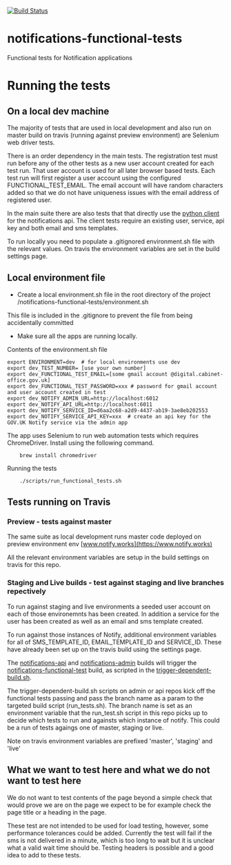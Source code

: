[![Build Status](https://travis-ci.org/alphagov/notifications-functional-tests.svg)](https://travis-ci.org/alphagov/notifications-functional-tests)

# notifications-functional-tests
Functional tests for Notification applications

# Running the tests

## On a local dev machine

The majority of tests that are used in local development and also run on master build on travis (running against preview environment) are Selenium web driver tests.

There is an order dependency in the main tests. The registration test must run before any of the other tests as a new user account created for each test run. That user account is used for all later browser based tests. Each test run will first register a user account using the configured FUNCTIONAL_TEST_EMAIL. The email account will have random characters added so that we do not have uniqueness issues with the email address of registered user.

In the main suite there are also tests that that directly use the [python client](https://github.com/alphagov/notifications-python-client) for the notifications api. The client tests require an existing user, service, api key and both email and sms templates.

To run locally you need to populate a .gitignored environment.sh file with the relevant values. On travis the environment variables are set in the build settings page.

## Local environment file

- Create a local environment.sh file in the root directory of the project /notifications-functional-tests/environment.sh

This file is included in the .gitignore to prevent the file from being accidentally committed
- Make sure all the apps are running locally.


Contents of the environment.sh file

```shell
export ENVIRONMENT=dev  # for local environments use dev
export dev_TEST_NUMBER= [use your own number]
export dev_FUNCTIONAL_TEST_EMAIL=[some gmail account @digital.cabinet-office.gov.uk]
export dev_FUNCTIONAL_TEST_PASSWORD=xxx # password for gmail account and user account created in test
export dev_NOTIFY_ADMIN_URL=http://localhost:6012
export dev_NOTIFY_API_URL=http://localhost:6011
export dev_NOTIFY_SERVICE_ID=d6aa2c68-a2d9-4437-ab19-3ae8eb202553
export dev_NOTIFY_SERVICE_API_KEY=xxx  # create an api key for the GOV.UK Notify service via the admin app

```

The app uses Selenium to run web automation tests which requires ChromeDriver. Install using the following command.

```shell
    brew install chromedriver
```

Running the tests

```shell
    ./scripts/run_functional_tests.sh
```

## Tests running on Travis


### Preview - tests against master

The same suite as local development runs master code deployed on preview environment env [www.notify.works](https://www.notify.works)

All the relevant environment variables are setup in the build settings on travis for this repo.


### Staging and Live builds - test against staging and live branches repectively

To run against staging and live environments a seeded user account on each of those environemnts has been created. In addition a service for the user has been created as well as an email and sms template created.

To run against those instances of Notify, additional environment variables for all of SMS_TEMPLATE_ID, EMAIL_TEMPLATE_ID and SERVICE_ID. These have already been set up on the travis build using the settings page.

The [notifications-api](https://github.com/alphagov/notifications-api) and [notifications-admin](https://github.com/alphagov/notifications-admin) builds
will trigger the [notifications-functional-test](https://github.com/alphagov/notifications-functional-tests) build,
as scripted in the [trigger-dependent-build.sh](https://github.com/alphagov/notifications-admin/blob/master/scripts/trigger-dependent-build.sh).

The trigger-dependent-build.sh scripts on admin or api repos kick off the functional tests passing and pass the branch name as a param to the targeted build script (run_tests.sh). The branch name is set as an environment variable that the run_test.sh script in this repo picks up to decide which tests to run and againsts which instance of notify. This could be a run of tests agaings one of master, staging or live.


Note on travis environment variables are prefixed 'master', 'staging' and 'live'

## What we want to test here and what we do not want to test here
We do not want to test contents of the page beyond a simple check that would prove we are on the page we expect to be for example check the page title or a heading in the page.

These test are not intended to be used for load testing, however, some performance tolerances could be added.
Currently the test will fail if the sms is not delivered in a minute, which is too long to wait but it is unclear what a valid wait time should be.
Testing headers is possible and a good idea to add to these tests.
